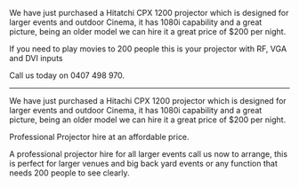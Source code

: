 We have just purchased a Hitatchi CPX 1200 projector which is designed for larger events and outdoor Cinema, it has 1080i capability and a great picture, being an older model we can hire it a great price of $200 per night.

If you need to play movies to 200 people this is your projector with RF, VGA and DVI inputs

Call us today on 0407 498 970.

---

We have just purchased a Hitachi CPX 1200 projector which is designed for larger events and outdoor Cinema, it has 1080i capability and a great picture, being an older model we can hire it a great price of $200 per night.

Professional Projector hire at an affordable price.

A professional projector hire for all larger events call us now to arrange, this is perfect for larger venues and big back yard events or any function that needs 200 people to see clearly.
